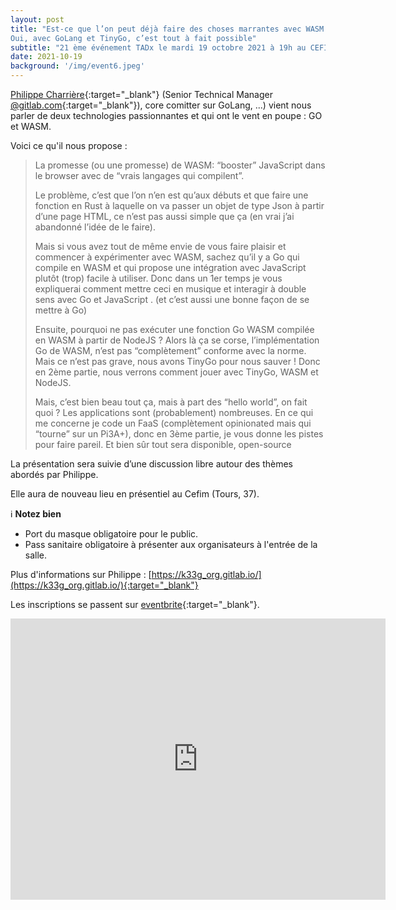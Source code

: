 ```yaml
---
layout: post
title: "Est-ce que l’on peut déjà faire des choses marrantes avec WASM sans trop d’effort ?
Oui, avec GoLang et TinyGo, c’est tout à fait possible"
subtitle: "21 ème événement TADx le mardi 19 octobre 2021 à 19h au CEFIM (Tours, 37)"
date: 2021-10-19
background: '/img/event6.jpeg'
---
```

[Philippe Charrière](https://twitter.com/k33g_org){:target="_blank"} (Senior Technical Manager [@gitlab.com](https://twitter.com/GitLab){:target="_blank"}), core comitter sur GoLang, ...) vient nous parler de deux technologies passionnantes et qui ont le vent en poupe : GO et WASM.

Voici ce qu'il nous propose :

>La promesse (ou une promesse) de WASM: “booster” JavaScript dans le browser avec de “vrais langages qui compilent”.
>
>Le problème, c’est que l’on n’en est qu’aux débuts et que faire une fonction en Rust à laquelle on va passer un objet de type Json à partir d’une page HTML, ce n’est pas aussi simple que ça (en vrai j’ai abandonné l’idée de le faire).
>
>Mais si vous avez tout de même envie de vous faire plaisir et commencer à expérimenter avec WASM, sachez qu’il y a Go qui compile en WASM et qui propose une intégration avec JavaScript plutôt (trop) facile à utiliser. 
>Donc dans un 1er temps je vous expliquerai comment mettre ceci en musique et interagir à double sens avec Go et JavaScript . (et c’est aussi une bonne façon de se mettre à Go)
>
>Ensuite, pourquoi ne pas exécuter une fonction Go WASM compilée en WASM à partir de NodeJS ? Alors là ça se corse, l’implémentation Go de WASM, n’est pas “complètement” conforme avec la norme. Mais ce n’est pas grave, nous avons TinyGo pour nous sauver !
>Donc en 2ème partie, nous verrons comment jouer avec TinyGo, WASM et NodeJS.
>
>Mais, c’est bien beau tout ça, mais à part des “hello world”, on fait quoi ? Les applications sont (probablement) nombreuses. En ce qui me concerne je code un FaaS (complètement opinionated mais qui “tourne” sur un Pi3A+), donc en 3ème partie, je vous donne les pistes pour faire pareil. 
>Et bien sûr tout sera disponible, open-source

La présentation sera suivie d’une discussion libre autour des thèmes abordés par Philippe.

Elle aura de nouveau lieu en présentiel au Cefim (Tours, 37).

ℹ️ **Notez bien**

 - Port du masque obligatoire pour le public.
 - Pass sanitaire obligatoire à présenter aux organisateurs à l'entrée de la salle. 

Plus d'informations sur Philippe : [https://k33g_org.gitlab.io/](https://k33g_org.gitlab.io/){:target="_blank"}

Les inscriptions se passent sur [eventbrite](https://www.eventbrite.fr/e/billets-wasm-et-tinygo-par-lexemple-179179920967){:target="_blank"}.

<iframe src="https://www.google.com/maps/embed?pb=!1m18!1m12!1m3!1d2702.492981903386!2d0.6792953159333711!3d47.36329597916926!2m3!1f0!2f0!3f0!3m2!1i1024!2i768!4f13.1!3m3!1m2!1s0x47fcd670d7b9c78f%3A0x6d3c159d1624bee8!2sCEFIM%20-%20L&#39;%C3%A9cole%20du%20web%20et%20des%20r%C3%A9seaux!5e0!3m2!1sfr!2sfr!4v1633936473555!5m2!1sfr!2sfr" width="600" height="450" style="border:0;" allowfullscreen="" loading="lazy"></iframe>



